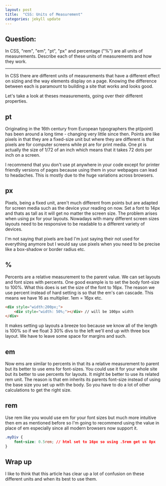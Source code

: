 ```yaml
---
layout: post
title:  "CSS: Units of Measurement"
categories: jekyll update
---
```


## Question:


In CSS, "rem", "em", "pt", "px" and percentage ("%") are all units of measurements. Describe each of these units of measurements and how they work.

<hr>

In CSS there are different units of measurements that have a different effect on sizing and the way elements display on a page. Knowing the difference between each is paramount to building a site that works and looks good. 

Let's take a look at theses measurements, going over their different properties. 


## pt


Originating in the 16th century from European typographers the pt(point) has been around a long time - changing very little since then. Points are like pixels in that they are a fixed-size unit  but where they are different is that pixels are for computer screens while pt are for print media. One pt is actually the size of 1/72 of an inch which means that it takes 72 dots per inch on a screen. 


I recommend that you don't use pt anywhere in your code except for printer friendly versions of pages because using them in your webpages can lead to headaches. This is mostly due to the huge variations across browsers.



## px 

Pixels, being a fixed unit, aren't much different from points but are adapted for screen media such as the device your reading on now. Set a font to 14px and thats as tall as it will get no matter the screen size. The problem arises when using px for your layouts. Nowadays with many different screen sizes layouts need to be responsive to be readable to a different variety of devices.


I'm not saying that pixels are bad I'm just saying their not used for everything anymore but I would say use pixels when you need to be precise like a box-shadow or border radius etc.

## %

Percents are a relative measurement to the parent value. We can set layouts and font sizes with percents. One good example is to set the body font-size to 100%. What this does is set the size of the font to 16px. The reason we use percent instead of hard setting is so that the em's can cascade. This means we have 16 as multiplier. 1em = 16px etc.

```html
<div style="width:200px;">
	<div style="width: 50%;"></div> // will be 100px width
</div>
```
 
It makes setting up layouts a breeze too because we know all of the length is 100% so if we float 3 30% divs to the left we'll end up with three box layout. We have to leave some space for margins and such. 

## em

Now ems are similar to percents in that its a relative measurement to parent but its better to use ems for font-sizes. You could use it for your whole site but its better to use percents for layouts. It might be better to use its related rem unit. The reason is that em inherits its parents font-size instead of using the base size you set up with the body. So you have to do a lot of other calculations to get the right size.


## rem 

Use rem like you would use em for your font sizes but much more intuitive then em as mentioned before so I'm going to recommend using the value in place of em especially since all modern browsers now support it. 

```css
.myDiv {
	font-size: 0.5rem; // html set to 16px so using .5rem get us 8px
}
```
 
## Wrap up

I like to think that this article has clear up a lot of confusion on these different units and when its best to use them. 




<br>
<br>
<br> 









 